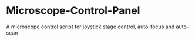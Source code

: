 # Microscope-Control-Panel
A microscope control script for joystick stage control, auto-focus and auto-scan

